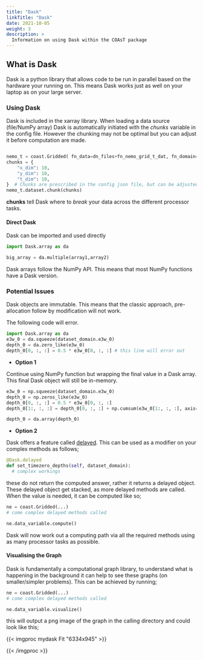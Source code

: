 ```yaml
---
title: "Dask"
linkTitle: "Dask"
date: 2021-10-05
weight: 3
description: >
  Information on using Dask within the COAsT package
---
```


## What is Dask
Dask is a python library that allows code to be run in parallel based on the hardware your running on. This means Dask works just as well on your laptop as on your large server.


### Using Dask
Dask is included in the xarray library. When loading a data source (file/NumPy array) Dask is automatically initiated with the _chunks_ variable in the config file. However the chunking may not be optimal but you can adjust it before computation are made.

``` python

nemo_t = coast.Gridded( fn_data=dn_files+fn_nemo_grid_t_dat, fn_domain=dn_files+fn_nemo_dom, config=fn_config)
chunks = {
    "x_dim": 10,
    "y_dim": 10,
    "t_dim": 10,
}  # Chunks are prescribed in the config json file, but can be adjusted while the data is lazy loaded.
nemo_t.dataset.chunk(chunks)
```

**chunks** tell Dask where to _break_ your data across the different processor tasks.

#### Direct Dask

Dask can be imported and used directly

``` python
import Dask.array as da

big_array = da.multiple(array1,array2)

```
Dask arrays follow the NumPy API. This means that most NumPy functions have a Dask version.


### Potential Issues
Dask objects are immutable. This means that the classic approach, pre-allocation follow by modification will not work.

The following code will error.
``` python
import Dask.array as da
e3w_0 = da.squeeze(dataset_domain.e3w_0)
depth_0 = da.zero_like(e3w_0)
depth_0[0, :, :] = 0.5 * e3w_0[0, :, :] # this line will error out
```

- **Option 1**

Continue using NumPy function but wrapping the final value in a Dask array. This final Dask object will still be in-memory.

``` python
e3w_0 = np.squeeze(dataset_domain.e3w_0)
depth_0 = np.zeros_like(e3w_0)
depth_0[0, :, :] = 0.5 * e3w_0[0, :, :]
depth_0[1:, :, :] = depth_0[0, :, :] + np.cumsum(e3w_0[1:, :, :], axis=0)

depth_0 = da.array(depth_0)
```

- **Option 2**

Dask offers a feature called [delayed](https://docs.dask.org/en/latest/delayed.html). This can be used as a modifier on your
complex methods as follows;

``` python
@Dask.delayed
def set_timezero_depths(self, dataset_domain):
  # complex workings

```
these do not return the computed answer, rather it returns a delayed object. These delayed object get stacked, as more delayed methods are called. When the value is needed, it can be computed like so;

``` python
ne = coast.Gridded(...)
# come complex delayed methods called

ne.data_variable.compute()
```

Dask will now work out a computing path via all the required methods using as many processor tasks as possible.

#### Visualising the Graph
Dask is fundamentally a computational graph library, to understand what is happening in the background it can help to see these graphs (on smaller/simpler problems). This can be achieved by running;

``` python
ne = coast.Gridded(...)
# come complex delayed methods called

ne.data_variable.visualize()
```
this will output a png image of the graph in the calling directory and could look like this;

{{< imgproc mydask Fit "6334x945" >}}

{{< /imgproc >}}
